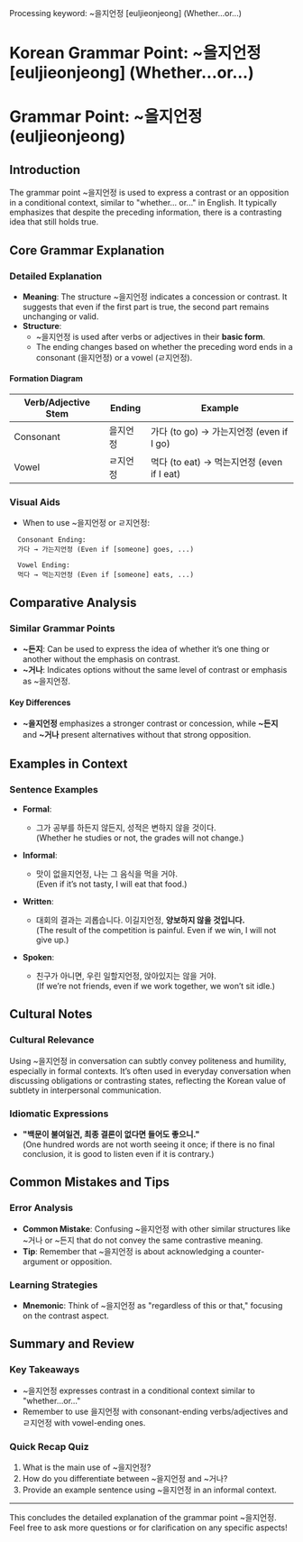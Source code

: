 Processing keyword: ~을지언정 [euljieonjeong] (Whether...or...)
# Korean Grammar Point: ~을지언정 [euljieonjeong] (Whether...or...)
# Grammar Point: ~을지언정 (euljieonjeong)
## Introduction
The grammar point ~을지언정 is used to express a contrast or an opposition in a conditional context, similar to "whether... or..." in English. It typically emphasizes that despite the preceding information, there is a contrasting idea that still holds true.
## Core Grammar Explanation
### Detailed Explanation
- **Meaning**: The structure ~을지언정 indicates a concession or contrast. It suggests that even if the first part is true, the second part remains unchanging or valid.
- **Structure**: 
  - ~을지언정 is used after verbs or adjectives in their **basic form**.
  - The ending changes based on whether the preceding word ends in a consonant (을지언정) or a vowel (ㄹ지언정). 
#### Formation Diagram
| Verb/Adjective Stem | Ending      | Example                      |
|---------------------|-------------|------------------------------|
| Consonant           | 을지언정    | 가다 (to go) → 가는지언정 (even if I go) |
| Vowel               | ㄹ지언정    | 먹다 (to eat) → 먹는지언정 (even if I eat) |
### Visual Aids
- When to use ~을지언정 or ㄹ지언정:
```plaintext
  Consonant Ending: 
  가다 → 가는지언정 (Even if [someone] goes, ...)
  
  Vowel Ending: 
  먹다 → 먹는지언정 (Even if [someone] eats, ...)
```
## Comparative Analysis
### Similar Grammar Points
- **~든지**: Can be used to express the idea of whether it’s one thing or another without the emphasis on contrast.
- **~거나**: Indicates options without the same level of contrast or emphasis as ~을지언정.
#### Key Differences
- **~을지언정** emphasizes a stronger contrast or concession, while **~든지** and **~거나** present alternatives without that strong opposition.
## Examples in Context
### Sentence Examples
- **Formal**: 
  - 그가 공부를 하든지 않든지, 성적은 변하지 않을 것이다.  
    (Whether he studies or not, the grades will not change.)
    
- **Informal**: 
  - 맛이 없을지언정, 나는 그 음식을 먹을 거야.  
    (Even if it’s not tasty, I will eat that food.)
- **Written**: 
  - 대회의 결과는 괴롭습니다. 이길지언정, __양보하지 않을 것입니다.__  
    (The result of the competition is painful. Even if we win, I will not give up.)
- **Spoken**: 
  - 친구가 아니면, 우린 일할지언정, 앉아있지는 않을 거야.  
    (If we’re not friends, even if we work together, we won’t sit idle.)
## Cultural Notes
### Cultural Relevance
Using ~을지언정 in conversation can subtly convey politeness and humility, especially in formal contexts. It’s often used in everyday conversation when discussing obligations or contrasting states, reflecting the Korean value of subtlety in interpersonal communication.
### Idiomatic Expressions
- **"백문이 불여일견, 최종 결론이 없다면 들어도 좋으니."**  
 (One hundred words are not worth seeing it once; if there is no final conclusion, it is good to listen even if it is contrary.)
## Common Mistakes and Tips
### Error Analysis
- **Common Mistake**: Confusing ~을지언정 with other similar structures like ~거나 or ~든지 that do not convey the same contrastive meaning.
- **Tip**: Remember that ~을지언정 is about acknowledging a counter-argument or opposition.
### Learning Strategies
- **Mnemonic**: Think of ~을지언정 as "regardless of this or that," focusing on the contrast aspect.
## Summary and Review
### Key Takeaways
- ~을지언정 expresses contrast in a conditional context similar to "whether...or..." 
- Remember to use 을지언정 with consonant-ending verbs/adjectives and ㄹ지언정 with vowel-ending ones.
### Quick Recap Quiz
1. What is the main use of ~을지언정?
2. How do you differentiate between ~을지언정 and ~거나?
3. Provide an example sentence using ~을지언정 in an informal context.
--- 
This concludes the detailed explanation of the grammar point ~을지언정. Feel free to ask more questions or for clarification on any specific aspects!
